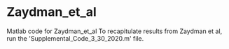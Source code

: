 # Zaydman_et_al
Matlab code for Zaydman_et_al
To recapitulate results from Zaydman et al, run the 'Supplemental_Code_3_30_2020.m' file. 

